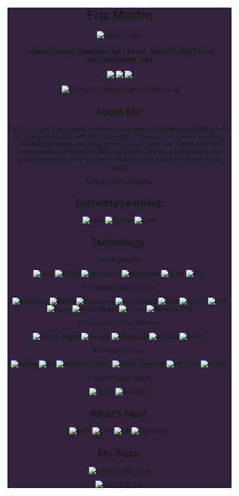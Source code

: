 <div align="center" style="background-color:#30243c">

# **Eric Martin**

![visitor badge](https://visitor-badge.glitch.me/badge?page_id=EMtheDM.visitor-badge&left_color=orange&right_color=blue&left_text=Visitors)

#### Location: Denver, Colorado, USA | Phone: 919-272-2201 | Email: eric_martin@me.com

<a href="https://emthedm.github.io/REACT-Portfolio/" target="_blank" alt="Github Portfolio"><img src="https://img.shields.io/badge/-Portfolio-708090?style=for-the-badge&logo=GitHub"></a>
<a href="https://www.linkedin.com/in/emthedm/" target="_blank" alt="LinkedIn"><img src="https://img.shields.io/badge/-LinkedIn-0A66C2?style=for-the-badge&logo=LinkedIn"></a>
<a href="mailto:codinglaurel@gmail.com" target="_blank" alt="Gmail"><img src="https://img.shields.io/badge/-iCloud-3693F3?style=for-the-badge&logo=icloud&logoColor=white"></a>

[![Typing SVG](https://readme-typing-svg.herokuapp.com/?lines=Hello+there!+Welcome+to+my+page!)](https://git.io/typing-svg)

## About Me:

I am a full stack developer, filmmaker, and pastor. I recently graduated from a coding bootcamp with the University of Denver. I am known for being creative, fun-loving and easy going. I have found that I absolutely love coding and want to learn it all! I enjoy video games, playing guitar and watching movies in my free time. Want to code together? Shoot me an email!

[Check out my Resume](https://docs.google.com/document/d/1I_mY4nvSE-vPMBya6xOKAXV5ap5MuoQtjbwNhkJaabQ/edit?usp=sharing)

## Currently Learning:

![Java](https://img.shields.io/badge/Java-ED8B00?style=for-the-badge&logo=java&logoColor=white) ![Python](https://img.shields.io/badge/Python-4B8BBE?style=for-the-badge&logo=python&logoColor=FFE873) ![Swift](https://img.shields.io/badge/Swift-FA7343?style=for-the-badge&logo=swift&logoColor=white)

## Technology:

<details open>
 <summary>Languages:</summary>

![CSS](https://img.shields.io/badge/CSS3-1572B6?style=for-the-badge&logo=css3&logoColor=white) ![HTML](https://img.shields.io/badge/HTML5-E34F26?style=for-the-badge&logo=html5&logoColor=white) ![JavaScript](https://img.shields.io/badge/JavaScript-323330?style=for-the-badge&logo=javascript&logoColor=F7DF1E) ![Markdown](https://img.shields.io/badge/Markdown-000000?style=for-the-badge&logo=markdown&logoColor=white) ![Node](https://img.shields.io/badge/Node.JS-339933?style=for-the-badge&logo=nodedotjs&logoColor=white) ![SQL](https://custom-icon-badges.herokuapp.com/badge/SQL-025E8C?style=for-the-badge&logo=database&logoColor=white)

</details>

<details open>
 <summary>Frameworks/Libraries:</summary>

![Bootstrap](https://img.shields.io/badge/Bootstrap-7952B3?style=for-the-badge&logo=bootstrap&logoColor=white) ![Bulma](https://img.shields.io/badge/Bulma-00D1B2?logo=bulma&logoColor=white&style=for-the-badge) ![Express.js](https://img.shields.io/badge/Express.js-404D59?style=for-the-badge&logo=express&logoColor=white) ![Handlebars](https://img.shields.io/badge/Handlebars-f0772b?style=for-the-badge&logo=handlebarsdotjs&logoColor=white) ![Jest](https://img.shields.io/badge/Jest-C21325?style=for-the-badge&logo=jest&logoColor=white) ![jQuery](https://img.shields.io/badge/jQuery-0769AD?style=for-the-badge&logo=jquery&logoColor=white) ![MUI](https://img.shields.io/badge/Material--UI-007fff?style=for-the-badge&logo=mui&logoColor=white) ![React](https://img.shields.io/badge/-React-20232A?logo=react&logoColor=61DAFB&style=for-the-badge) ![React Router](https://img.shields.io/badge/React_Router-CA4245?style=for-the-badge&logo=react-router&logoColor=white) ![Redux](https://img.shields.io/badge/Redux-593D88?style=for-the-badge&logo=redux&logoColor=white) ![Tailwind CSS](https://img.shields.io/badge/-Tailwind%20CSS-38B2AC?style=for-the-badge&logo=tailwind-css&logoColor=white)

</details>

<details open>
    <summary>Databases/Cloud Hosting:</summary>

![Github Pages](https://img.shields.io/badge/GitHub%20Pages-327FC7?style=for-the-badge&logo=Github&logoColor=white) ![Heroku](https://img.shields.io/badge/Heroku-430098?style=for-the-badge&logo=heroku&logoColor=white) ![MongoDB](https://img.shields.io/badge/-MongoDB-47A248?logo=mongodb&logoColor=white&style=for-the-badge) ![MySQL](https://img.shields.io/badge/-MySQL-4479A1?logo=mysql&logoColor=white&style=for-the-badge) ![Netlify](https://img.shields.io/badge/Netlify-4d9abf?style=for-the-badge&logo=netlify&logoColor=white)

<details open>
    <summary>Software/Tools:</summary>
    
![Adobe](https://img.shields.io/badge/Adobe-FF0000?style=for-the-badge&logo=adobe&logoColor=white) ![Git](https://img.shields.io/badge/Git-F05032?style=for-the-badge&logo=git&logoColor=white) ![Microsoft Office](https://img.shields.io/badge/Microsoft%20Office-DC3E15?style=for-the-badge&logo=Microsoft&logoColor=white) ![Stack Overflow](https://img.shields.io/badge/Stack%20Overflow-FE7A16?style=for-the-badge&logo=stack-overflow&logoColor=white) ![VS Code](https://img.shields.io/badge/-Visual%20Studio%20Code-007ACC?logo=visual-studio-code&style=for-the-badge) ![XCode](https://img.shields.io/badge/Xcode-147EFB?style=for-the-badge&logo=Xcode&logoColor=white)
</details>

<details open>
    <summary>Operating Systems:</summary>

![Apple](https://img.shields.io/badge/MacOS-000000?logo=apple&style=for-the-badge) ![Windows](https://img.shields.io/badge/Windows-0078D6?logo=windows&style=for-the-badge)

</details>

## What's Next:

![AWS](https://img.shields.io/badge/AWS-232F3E?style=for-the-badge&logo=amazon-aws&logoColor=white) ![C++](https://img.shields.io/badge/C%2B%2B-00599C?style=for-the-badge&logo=cplusplus&logoColor=fff) ![C#](https://custom-icon-badges.herokuapp.com/badge/C%23-68217A?style=for-the-badge&logo=cs2&logoColor=fff) ![Typescript](https://img.shields.io/badge/TypeScript-007ACC?style=for-the-badge&logo=typescript&logoColor=white)

## My Stats:

<div align="center">
 
[![Eric's GitHub stats](https://github-readme-stats.vercel.app/api?username=EMtheDM&show_icons=true&theme=synthwave)](https://github.com/anuraghazra/github-readme-stats)

[![GitHub Streak](https://github-readme-streak-stats.herokuapp.com?user=EMtheDM&theme=synthwave&date_format=M%20j%5B%2C%20Y%5D)](https://git.io/streak-stats)

</div>
